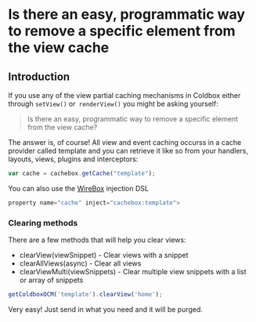 # Is there an easy, programmatic way to remove a specific element from the view cache

## Introduction
If you use any of the view partial caching mechanisms in Coldbox either through `setView()` or` renderView()` you might be asking yourself:

> Is there an easy, programmatic way to remove a specific element from the view cache?

The answer is, of course! All view and event caching occurss in a cache provider called template and you can retrieve it like so from your handlers, layouts, views, plugins and interceptors:

```js
var cache = cachebox.getCache("template");
```

You can also use the [WireBox](http://wiki.coldbox.org/wiki/WireBox.cfm) injection DSL

```js
property name="cache" inject="cachebox:template">
```

### Clearing methods

There are a few methods that will help you clear views:
* clearView(viewSnippet) - Clear views with a snippet
* clearAllViews(async) - Clear all views
* clearViewMulti(viewSnippets) - Clear multiple view snippets with a list or array of snippets

```js
getColdboxOCM('template').clearView('home');
```

Very easy! Just send in what you need and it will be purged.
